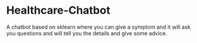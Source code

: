 # Healthcare-Chatbot
A chatbot based on sklearn where you can give a symptom and it will ask you questions and will tell you the details and give some advice.
